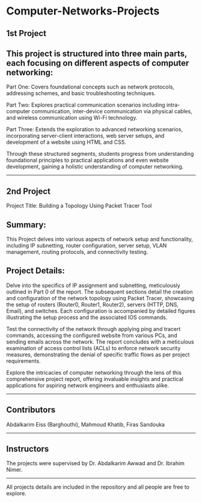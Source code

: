 # Computer-Networks-Projects

1st Project
---

This project is structured into three main parts, each focusing on different aspects of computer networking:
-

Part One:
Covers foundational concepts such as network protocols, addressing schemes, and basic troubleshooting techniques.

Part Two:
Explores practical communication scenarios including intra-computer communication, inter-device communication via physical cables, and wireless communication using Wi-Fi technology.

Part Three:
Extends the exploration to advanced networking scenarios, incorporating server-client interactions, web server setups, and development of a website using HTML and CSS.

Through these structured segments, students progress from understanding foundational principles to practical applications and even website development, gaining a holistic understanding of computer networking.
***
2nd Project
---
Project Title: Building a Topology Using Packet Tracer Tool


Summary:
---
This Project delves into various aspects of network setup and functionality, including IP subnetting, router configuration, server setup, VLAN management, routing protocols, and connectivity testing.

Project Details:
---
Delve into the specifics of IP assignment and subnetting, meticulously outlined in Part 0 of the report. The subsequent sections detail the creation and configuration of the network topology using Packet Tracer, showcasing the setup of routers (Router0, Router1, Router2), servers (HTTP, DNS, Email), and switches. Each configuration is accompanied by detailed figures illustrating the setup process and the associated IOS commands.

Test the connectivity of the network through applying ping and tracert commands, accessing the configured website from various PCs, and sending emails across the network. The report concludes with a meticulous examination of access control lists (ACLs) to enforce network security measures, demonstrating the denial of specific traffic flows as per project requirements.

Explore the intricacies of computer networking through the lens of this comprehensive project report, offering invaluable insights and practical applications for aspiring network engineers and enthusiasts alike.
***
Contributors
---
Abdalkarim Eiss (Barghouthi), 
Mahmoud Khatib, 
Firas Sandouka
***
Instructors
---
The projects were supervised by Dr. Abdalkarim Awwad and Dr. Ibrahim Nimer.
***
All projects details are included in the repository and all people are free to explore.
